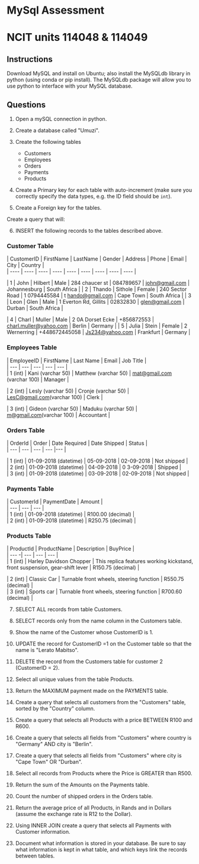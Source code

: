 # MySql Assessment
# NCIT units 114048 & 114049

## Instructions
Download MySQL and install on Ubuntu; also install the MySQLdb library in python (using conda or pip install).
The MySQLdb package will allow you to use python to interface with your MySQL database.


## Questions

1. Open a mySQL connection in python.
2. Create a database called "Umuzi".

3. Create the following tables
    - Customers
    - Employees
    - Orders
    - Payments
    - Products

4. Create a Primary key for each table with auto-increment (make sure you correctly specify the data types, e.g. the ID field should be `int`).
5. Create a Foreign key for the tables.

Create a query that will:

6. INSERT the following records to the tables described above.

### Customer Table

| CustomerID | FirstName |LastName | Gender |Address | Phone | Email | City | Country |  
| ---- | ---- | ---- | ---- | ---- | ---- | ---- | ---- | ---- |
| 1 | John | Hilbert | Male | 284 chaucer st | 084789657 | john@gmail.com | Johannesburg  | South Africa |
| 2 | Thando | Sithole | Female | 240 Sector Road | 10794445584 | thando@gmail.com | Cape Town | South Africa |
|3 | Leon | Glen | Male | 1 Everton Rd, Gillits | 02832830 | glen@gmail.com | Durban | South Africa |
| 4 | Charl | Muller | Male | 20A Dorset Ecke | +856872553 |charl.muller@yahoo.com | Berlin | Germany |
| 5 | Julia | Stein | Female | 2 Wernerring | +448672445058 | Js234@yahoo.com | Frankfurt | Germany |


### Employees Table

| EmployeeID | FirstName | Last Name | Email | Job Title |  
| --- | --- | --- | --- | --- |  
| 1 (int) | Kani (varchar 50) | Matthew (varchar 50) | mat@gmail.com (varchar 100) | Manager |  
| 2 (int) | Lesly (varchar 50) |Cronje (varchar 50) | LesC@gmail.com(varchar 100) | Clerk |  
| 3 (int) |Gideon (varchar 50) | Maduku (varchar 50) | m@gmail.com(varchar 100) | Accountant |  

### Orders Table

| OrderId | Order | DateRequired | DateShipped |Status |  
| --- | --- | --- | --- |--- |  
| 1 (int) | 01-09-2018 (datetime) | 05-09-2018 | 02-09-2018 | Not shipped |  
| 2 (int) | 01-09-2018 (datetime) | 04-09-2018 | 03-09-2018 | Shipped |  
| 3 (int) | 01-09-2018 (datetime) | 03-09-2018 | 02-09-2018 | Not shipped |  

### Payments Table

| CustomerId | PaymentDate | Amount |    
| --- | --- | --- |  
| 1 (int) | 01-09-2018 (datetime) | R100.00 (decimal) |  
| 2 (int) | 01-09-2018 (datetime) | R250.75 (decimal) |  

### Products Table

| ProductId | ProductName | Description | BuyPrice |  
| --- -| --- | --- | --- |  
| 1 (int) | Harley Davidson Chopper | This replica features working kickstand, front suspension, gear-shift lever | R150.75 (decimal) |  
| 2 (int) | Classic Car | Turnable front wheels, steering function | R550.75 (decimal) |  
| 3 (int) | Sports car | Turnable front wheels, steering function | R700.60 (decimal) |     


7. SELECT ALL records from table Customers.

8. SELECT records only from the name column in the Customers table.

9. Show the name of the Customer whose CustomerID is 1.

10. UPDATE the record for CustomerID =1  on the Customer table so that the name is "Lerato Mabitso".

11. DELETE the record from the Customers table for customer 2 (CustomerID = 2).

12. Select all unique values from the table Products.

13. Return the MAXIMUM payment made on the PAYMENTS table.

14. Create a query that selects all customers from the "Customers" table, sorted by the "Country" column.

15. Create a query that selects all Products with a price BETWEEN R100 and R600.

16. Create a query that selects all fields from "Customers" where country is "Germany" AND city is "Berlin".

17. Create a query that selects all fields from "Customers" where city is "Cape Town" OR "Durban".

18. Select all records from Products where the Price is GREATER than R500.

19. Return the sum of the Amounts on the Payments table.

20. Count the number of shipped orders in the Orders table.

21. Return the average price of all Products, in Rands and in Dollars (assume the exchange rate is R12 to the Dollar).

22. Using INNER JOIN create a query that selects all Payments with Customer information.

23. Document what information is stored in your database. Be sure to say what information is kept in what table, and which keys link the records between tables.
